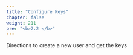 ```yaml
---
title: "Configure Keys"
chapter: false
weight: 211
pre: "<b>2.2 </b>"
---
```


Directions to create a new user and get the keys
